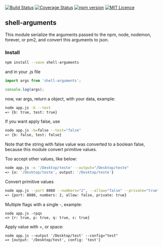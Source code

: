 [![Build Status](https://travis-ci.org/darlanmendonca/shell-arguments.svg)](https://travis-ci.org/darlanmendonca/shell-arguments) 
[![Coverage Status](https://coveralls.io/repos/darlanmendonca/shell-arguments/badge.svg?branch=master&service=github)](https://coveralls.io/github/darlanmendonca/shell-arguments?branch=master)
[![npm version](https://badge.fury.io/js/shell-arguments.svg)](https://badge.fury.io/js/shell-arguments)
[![MIT Licence](https://badges.frapsoft.com/os/mit/mit.svg?v=103)](https://opensource.org/licenses/mit-license.php)

## shell-arguments

This module serialize the arguments passed to the npm, node, nodemon, forever, or pm2, and convert this arguments to json.

### Install
```sh
npm install --save shell-arguments
```

and in your .js file

```js
import args from 'shell-arguments';

console.log(args);
```

now, var args, return a object, with your data, example:

```sh
node app.js -b --test
=> {b: true, test: true}
```

If you want apply false, use
```sh
node app.js -b=false --test="false"
=> {b: false, test: false}
```
Note that the string with false value was converted to a boolean false, because this module convert primitive values.


Too accept other values, like below:
```sh
node app.js -o '/Desktop/teste' --output="/Desktop/teste"
=> {o: '/Desktop/teste', output: '/Desktop/teste'}
```

Convert primitive values
```sh
node app.js --port 8080 --numbers="2", --allow="false" --private="true"
=> {port: 8080, numbers: 2, allow: false, private: true}
```

Multiple flags with a single -, example:
```shell
node app.js -rpqs
=> {r: true, p: true, q: true, s: true}
```

Apply value with =, or space:
```shell
node app.js --output '/Desktop/test' --config="test"
=> {output: '/Desktop/test', config: 'test'}
```
